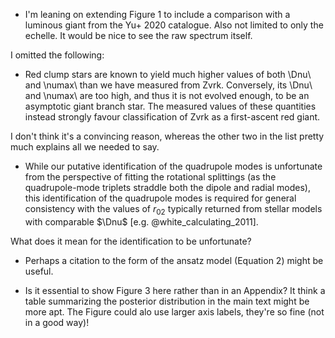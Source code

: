 - I'm leaning on extending Figure 1 to include a comparison with a luminous giant from the Yu+ 2020 catalogue. Also not limited to only the echelle. It would be nice to see the raw spectrum itself.


I omitted the following:

- Red clump stars are known to yield much higher values of both \Dnu\ and \numax\ than we have measured from Zvrk. Conversely, its \Dnu\ and \numax\ are too high, and thus it is not evolved enough, to be an asymptotic giant branch star. The measured values of these quantities instead strongly favour classification of Zvrk as a first-ascent red giant.


I don't think it's a convincing reason, whereas the other two in the list pretty much explains all we needed to say.



- While our putative identification of the quadrupole modes is unfortunate from the perspective of fitting the rotational splittings (as the quadrupole-mode triplets straddle both the dipole and radial modes), this identification of the quadrupole modes is required for general consistency with the values of $r_{02}$ typically returned from stellar models with comparable $\Dnu$ [e.g. @white_calculating_2011].


What does it mean for the identification to be unfortunate?


- Perhaps a citation to the form of the ansatz model (Equation 2) might be useful.

- Is it essential to show Figure 3 here rather than in an Appendix? It think a table summarizing the posterior distribution in the main text might be more apt. The Figure could alo use larger axis labels, they're so fine (not in a good way)!


